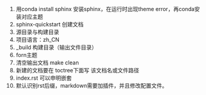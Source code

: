 1. 用conda install sphinx 安装sphinx，在运行时出现theme error，再conda安装对应主题
2. sphinx-quickstart 创建文档
3. 源目录与构建目录
4. 项目语言：zh_CN 
5. _build 构建目录（输出文件目录）
6.  forn主题
7.  清空输出文档 make clean
8.  新建的文档要在 toctree下面写 该文档名或文件路径
9.  index.rst 可以申明嵌套
10. 默认识别rst后缀，markdown需要加插件，并且修改配置文件。